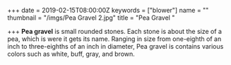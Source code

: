 +++
date = 2019-02-15T08:00:00Z
keywords = ["blower"]
name = ""
thumbnail = "/imgs/Pea Gravel 2.jpg"
title = "Pea Gravel "

+++
**Pea gravel** is small rounded stones. Each stone is about the size of a pea, which is were it gets its name. Ranging in size from one-eighth of an inch to three-eighths of an inch in diameter, Pea gravel is contains various colors such as white, buff, gray, and brown.